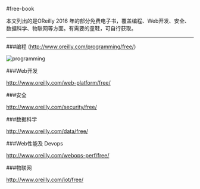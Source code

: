 #free-book

本文列出的是OReilly 2016 年的部分免费电子书，覆盖编程、Web开发、安全、数据科学、物联网等方面。有需要的童鞋，可自行获取。

---

###编程
(http://www.oreilly.com/programming/free/)

![programming](http://ww3.sinaimg.cn/mw690/63918611gw1f8o6s2xptlj20kt0i4q7x.jpg)

###Web开发

http://www.oreilly.com/web-platform/free/

###安全

http://www.oreilly.com/security/free/

###数据科学

http://www.oreilly.com/data/free/

###Web性能及 Devops

http://www.oreilly.com/webops-perf/free/

###物联网

http://www.oreilly.com/iot/free/

